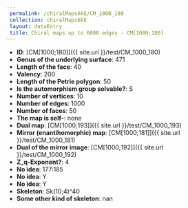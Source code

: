 ```yaml
--- 
 permalink: /chiralMaps6kE/CM_1000_180 
 collection: chiralMaps6kE
 layout: dataEntry
 title: Chiral maps up to 6000 edges - CM[1000;180]
---
```


- **ID**: [CM[1000;180]]({{ site.url }}/test/CM_1000_180)
- **Genus of the underlying surface**: 471
- **Length of the face**: 40
- **Valency**: 200
- **Length of the Petrie polygon**: 50
- **Is the automorphism group solvable?**: S
- **Number of vertices**: 10
- **Number of edges**: 1000
- **Number of faces**: 50
- **The map is self-**: none
- **Dual map**: [CM[1000;193]]({{ site.url }}/test/CM_1000_193)
- **Mirror (enantihomorphic) map**: [CM[1000;181]]({{ site.url }}/test/CM_1000_181)
- **Dual of the mirror image**: [CM[1000;192]]({{ site.url }}/test/CM_1000_192)
- **Z_q-Exponent?**: 4
- **No idea**:  177:185
- **No idea**: Y
- **No idea**: Y
- **Skeleton**: Sk(10;4)^40
- **Some other kind of skeleton**: nan
